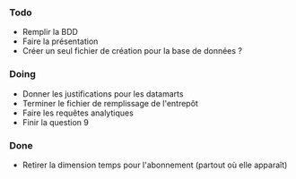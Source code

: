 ### Todo
 * Remplir la BDD
 * Faire la présentation
 * Créer un seul fichier de création pour la base de données ?

### Doing
 * Donner les justifications pour les datamarts
 * Terminer le fichier de remplissage de l'entrepôt
 * Faire les requêtes analytiques
 * Finir la question 9 

### Done
 * Retirer la dimension temps pour l'abonnement (partout où elle apparaît)  
